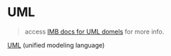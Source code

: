 # UML 



> access [IMB docs for UML domels](https://www.ibm.com/docs/en/rational-soft-arch/9.7.0?topic=tutorials-uml-models) for more info.

[UML](https://www.uml.org) (unified modeling language) 

